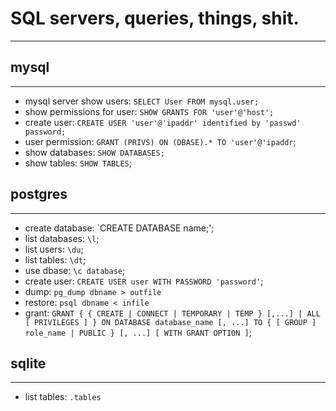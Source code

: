 # SQL servers, queries, things, shit.
---

## mysql
---

* mysql server show users: `SELECT User FROM mysql.user;`
* show permissions for user: `SHOW GRANTS FOR 'user'@'host';`
* create user: `CREATE USER 'user'@'ipaddr' identified by 'passwd' password;`
* user permission: `GRANT (PRIVS) ON (DBASE).* TO 'user'@'ipaddr`;
* show databases: `SHOW DATABASES;`
* show tables: `SHOW TABLES`;

## postgres
---

* create database: `CREATE DATABASE name;';
* list databases: `\l`;
* list users: `\du`;
* list tables: `\dt`;
* use dbase: `\c database`;
* create user: `CREATE USER user WITH PASSWORD 'password'`;
* dump: `pg_dump dbname > outfile`
* restore: `psql dbname < infile`
* grant: `GRANT { { CREATE | CONNECT | TEMPORARY | TEMP } [,...] | ALL [ PRIVILEGES ] }
    ON DATABASE database_name [, ...]
    TO { [ GROUP ] role_name | PUBLIC } [, ...] [ WITH GRANT OPTION ]`;

## sqlite
---

* list tables: `.tables`
 
